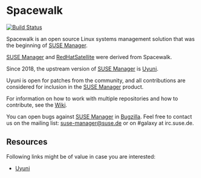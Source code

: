 Spacewalk
=========

[![Build Status](https://travis-ci.org/spacewalkproject/spacewalk.svg?branch=master)](https://travis-ci.org/spacewalkproject/spacewalk/builds)

Spacewalk is an open source Linux systems management solution that was the
beginning of [SUSE Manager](https://www.suse.com/products/suse-manager/).

[SUSE Manager](https://www.suse.com/products/suse-manager/) and [RedHatSatellite](https://www.redhat.com/products/enterprise-linux/satellite/) were derived from Spacewalk.

Since 2018, the upstream version of [SUSE Manager](https://www.suse.com/products/suse-manager/) is [Uyuni](https://www.uyuni-project.org/).

Uyuni is open for patches from the community, and all contributions are
considered for inclusion in the [SUSE Manager](https://www.suse.com/products/suse-manager/) product.

For information on how to work with multiple repositories and how to
contribute, see the [Wiki](https://github.com/spacewalkproject/spacewalk/wiki).

You can open bugs against [SUSE Manager](https://www.suse.com/products/suse-manager/) in [Bugzilla](https://bugzilla.suse.com/enter_bug.cgi?product=SUSE%20Manager%203.2).
Feel free to contact us on the mailing list: <suse-manager@suse.de> or on #galaxy at irc.suse.de.

Resources
---------

Following links might be of value in case you are interested:

  * [Uyuni](https://github.com/uyuni-project/)
